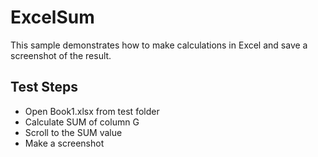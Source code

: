 # ExcelSum

This sample demonstrates how to make calculations in Excel and save a screenshot of the result.

## Test Steps
- Open Book1.xlsx from test folder
- Calculate SUM of column G
- Scroll to the SUM value
- Make a screenshot